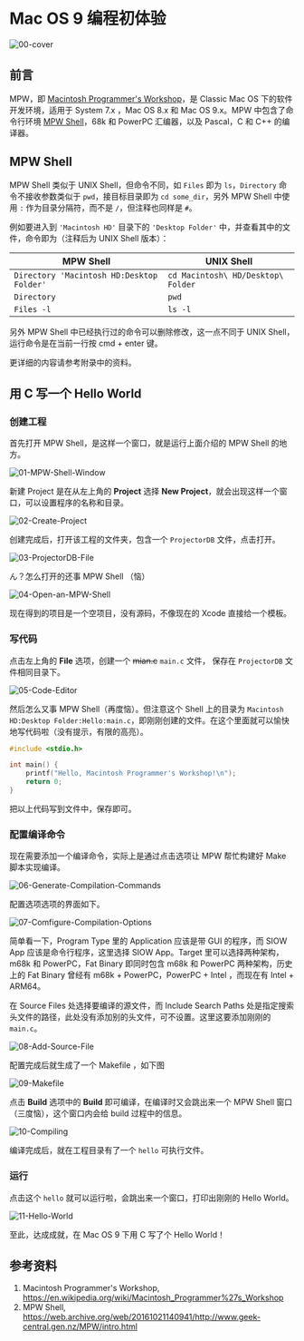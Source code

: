 # Mac OS 9 编程初体验

![00-cover](https://github.com/mizu-bai/Articles-from-Zhihu/blob/main/Mac%20OS%209%20%E7%BC%96%E7%A8%8B%E5%88%9D%E4%BD%93%E9%AA%8C/Mac%20OS%209%20%E7%BC%96%E7%A8%8B%E5%88%9D%E4%BD%93%E9%AA%8C.assets/00-cover.png)

## 前言

MPW，即 [Macintosh Programmer's Workshop][1]，是 Classic Mac OS 下的软件开发环境，适用于 System 7.x ，Mac OS 8.x 和 Mac OS 9.x。MPW 中包含了命令行环境 [MPW Shell][2]，68k 和 PowerPC 汇编器，以及 Pascal，C 和 C++ 的编译器。

## MPW Shell

MPW Shell 类似于 UNIX Shell，但命令不同，如 `Files` 即为 `ls`，`Directory` 命令不接收参数类似于 `pwd`，接目标目录即为 `cd some_dir`，另外 MPW Shell 中使用 `:` 作为目录分隔符，而不是 `/`，但注释也同样是 `#`。

例如要进入到 `'Macintosh HD'` 目录下的 `'Desktop Folder'` 中，并查看其中的文件，命令即为（注释后为 UNIX Shell 版本）：


|                 MPW Shell                 |             UNIX Shell             |
| ----------------------------------------- | ---------------------------------- |
| `Directory 'Macintosh HD:Desktop Folder'` | `cd Macintosh\ HD/Desktop\ Folder` |
|                `Directory`                |               `pwd`                |
|                `Files -l`                 |              `ls -l`               |


另外 MPW Shell 中已经执行过的命令可以删除修改，这一点不同于 UNIX Shell，运行命令是在当前一行按 <key>cmd</key> + <key>enter</key> 键。

更详细的内容请参考附录中的资料。

## 用 C 写一个 Hello World

### 创建工程

首先打开 MPW Shell，是这样一个窗口，就是运行上面介绍的 MPW Shell 的地方。

![01-MPW-Shell-Window](https://github.com/mizu-bai/Articles-from-Zhihu/blob/main/Mac%20OS%209%20%E7%BC%96%E7%A8%8B%E5%88%9D%E4%BD%93%E9%AA%8C/Mac%20OS%209%20%E7%BC%96%E7%A8%8B%E5%88%9D%E4%BD%93%E9%AA%8C.assets/01-MPW-Shell-Window.jpg)

新建 Project 是在从左上角的 **Project** 选择 **New Project**，就会出现这样一个窗口，可以设置程序的名称和目录。

![02-Create-Project](https://github.com/mizu-bai/Articles-from-Zhihu/blob/main/Mac%20OS%209%20%E7%BC%96%E7%A8%8B%E5%88%9D%E4%BD%93%E9%AA%8C/Mac%20OS%209%20%E7%BC%96%E7%A8%8B%E5%88%9D%E4%BD%93%E9%AA%8C.assets/02-Create-Project.jpg)

创建完成后，打开该工程的文件夹，包含一个 `ProjectorDB` 文件，点击打开。

![03-ProjectorDB-File](https://github.com/mizu-bai/Articles-from-Zhihu/blob/main/Mac%20OS%209%20%E7%BC%96%E7%A8%8B%E5%88%9D%E4%BD%93%E9%AA%8C/Mac%20OS%209%20%E7%BC%96%E7%A8%8B%E5%88%9D%E4%BD%93%E9%AA%8C.assets/03-ProjectorDB-File.jpg)

ん？怎么打开的还事 MPW Shell （恼）

![04-Open-an-MPW-Shell](https://github.com/mizu-bai/Articles-from-Zhihu/blob/main/Mac%20OS%209%20%E7%BC%96%E7%A8%8B%E5%88%9D%E4%BD%93%E9%AA%8C/Mac%20OS%209%20%E7%BC%96%E7%A8%8B%E5%88%9D%E4%BD%93%E9%AA%8C.assets/04-Open-an-MPW-Shell.jpg)

现在得到的项目是一个空项目，没有源码，不像现在的 Xcode 直接给一个模板。

### 写代码

点击左上角的 **File** 选项，创建一个 ~~mian.c~~ `main.c` 文件， 保存在 `ProjectorDB` 文件相同目录下。

![05-Code-Editor](https://github.com/mizu-bai/Articles-from-Zhihu/blob/main/Mac%20OS%209%20%E7%BC%96%E7%A8%8B%E5%88%9D%E4%BD%93%E9%AA%8C/Mac%20OS%209%20%E7%BC%96%E7%A8%8B%E5%88%9D%E4%BD%93%E9%AA%8C.assets/05-Code-Editor.jpg)

然后怎么又事 MPW Shell（再度恼）。但注意这个 Shell 上的目录为 `Macintosh HD:Desktop Folder:Hello:main.c`，即刚刚创建的文件。在这个里面就可以愉快地写代码啦（没有提示，有限的高亮）。

```c
#include <stdio.h>

int main() {
    printf("Hello, Macintosh Programmer's Workshop!\n");
    return 0;
}
```

把以上代码写到文件中，保存即可。

### 配置编译命令

现在需要添加一个编译命令，实际上是通过点击选项让 MPW 帮忙构建好 Make 脚本实现编译。

![06-Generate-Compilation-Commands](https://github.com/mizu-bai/Articles-from-Zhihu/blob/main/Mac%20OS%209%20%E7%BC%96%E7%A8%8B%E5%88%9D%E4%BD%93%E9%AA%8C/Mac%20OS%209%20%E7%BC%96%E7%A8%8B%E5%88%9D%E4%BD%93%E9%AA%8C.assets/06-Generate-Compilation-Commands.jpg)

配置选项选项的界面如下。

![07-Comfigure-Compilation-Options](https://github.com/mizu-bai/Articles-from-Zhihu/blob/main/Mac%20OS%209%20%E7%BC%96%E7%A8%8B%E5%88%9D%E4%BD%93%E9%AA%8C/Mac%20OS%209%20%E7%BC%96%E7%A8%8B%E5%88%9D%E4%BD%93%E9%AA%8C.assets/07-Configure-Compilation-Options.jpg)

简单看一下，Program Type 里的 Application 应该是带 GUI 的程序，而 SIOW App 应该是命令行程序，这里选择 SIOW App。Target 里可以选择两种架构，m68k 和 PowerPC，Fat Binary 即同时包含 m68k 和 PowerPC 两种架构，历史上的 Fat Binary 曾经有 m68k + PowerPC，PowerPC + Intel ，而现在有 Intel + ARM64。

在 Source Files 处选择要编译的源文件，而 Include Search Paths 处是指定搜索头文件的路径，此处没有添加别的头文件，可不设置。这里这要添加刚刚的 `main.c`。

![08-Add-Source-File](https://github.com/mizu-bai/Articles-from-Zhihu/blob/main/Mac%20OS%209%20%E7%BC%96%E7%A8%8B%E5%88%9D%E4%BD%93%E9%AA%8C/Mac%20OS%209%20%E7%BC%96%E7%A8%8B%E5%88%9D%E4%BD%93%E9%AA%8C.assets/08-Add-Source-Files.jpg)

配置完成后就生成了一个 Makefile ，如下图

![09-Makefile](https://github.com/mizu-bai/Articles-from-Zhihu/blob/main/Mac%20OS%209%20%E7%BC%96%E7%A8%8B%E5%88%9D%E4%BD%93%E9%AA%8C/Mac%20OS%209%20%E7%BC%96%E7%A8%8B%E5%88%9D%E4%BD%93%E9%AA%8C.assets/09-Makefile.jpg)

点击 **Build** 选项中的 **Build** 即可编译，在编译时又会跳出来一个 MPW Shell 窗口（三度恼），这个窗口内会给 build 过程中的信息。

![10-Compiling](https://github.com/mizu-bai/Articles-from-Zhihu/blob/main/Mac%20OS%209%20%E7%BC%96%E7%A8%8B%E5%88%9D%E4%BD%93%E9%AA%8C/Mac%20OS%209%20%E7%BC%96%E7%A8%8B%E5%88%9D%E4%BD%93%E9%AA%8C.assets/10-Compiling.jpg)

编译完成后，就在工程目录有了一个 `hello` 可执行文件。

### 运行

点击这个 `hello` 就可以运行啦，会跳出来一个窗口，打印出刚刚的 Hello World。

![11-Hello-World](https://github.com/mizu-bai/Articles-from-Zhihu/blob/main/Mac%20OS%209%20%E7%BC%96%E7%A8%8B%E5%88%9D%E4%BD%93%E9%AA%8C/Mac%20OS%209%20%E7%BC%96%E7%A8%8B%E5%88%9D%E4%BD%93%E9%AA%8C.assets/11-Hello-World.jpg)

至此，达成成就，在 Mac OS 9 下用 C 写了个 Hello World！

## 参考资料

1. Macintosh Programmer's Workshop, https://en.wikipedia.org/wiki/Macintosh_Programmer%27s_Workshop
2. MPW Shell, https://web.archive.org/web/20161021140941/http://www.geek-central.gen.nz/MPW/intro.html

[1]: https://en.wikipedia.org/wiki/Macintosh_Programmer%27s_Workshop
[2]: https://web.archive.org/web/20161021140941/http://www.geek-central.gen.nz/MPW/intro.html
